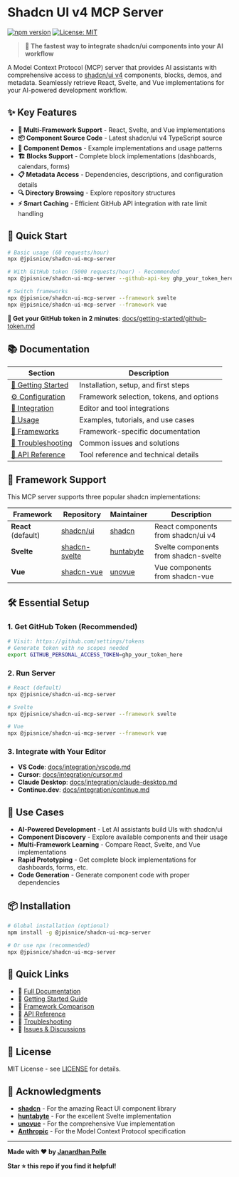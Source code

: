 # Shadcn UI v4 MCP Server

[![npm version](https://badge.fury.io/js/@jpisnice%2Fshadcn-ui-mcp-server.svg)](https://badge.fury.io/js/@jpisnice%2Fshadcn-ui-mcp-server)
[![License: MIT](https://img.shields.io/badge/License-MIT-yellow.svg)](https://opensource.org/licenses/MIT)

> **🚀 The fastest way to integrate shadcn/ui components into your AI workflow**

A Model Context Protocol (MCP) server that provides AI assistants with comprehensive access to [shadcn/ui v4](https://ui.shadcn.com/) components, blocks, demos, and metadata. Seamlessly retrieve React, Svelte, and Vue implementations for your AI-powered development workflow.

## ✨ Key Features

- **🎯 Multi-Framework Support** - React, Svelte, and Vue implementations
- **📦 Component Source Code** - Latest shadcn/ui v4 TypeScript source
- **🎨 Component Demos** - Example implementations and usage patterns  
- **🏗️ Blocks Support** - Complete block implementations (dashboards, calendars, forms)
- **📋 Metadata Access** - Dependencies, descriptions, and configuration details
- **🔍 Directory Browsing** - Explore repository structures
- **⚡ Smart Caching** - Efficient GitHub API integration with rate limit handling

## 🚀 Quick Start

```bash
# Basic usage (60 requests/hour)
npx @jpisnice/shadcn-ui-mcp-server

# With GitHub token (5000 requests/hour) - Recommended
npx @jpisnice/shadcn-ui-mcp-server --github-api-key ghp_your_token_here

# Switch frameworks
npx @jpisnice/shadcn-ui-mcp-server --framework svelte
npx @jpisnice/shadcn-ui-mcp-server --framework vue
```

**🎯 Get your GitHub token in 2 minutes**: [docs/getting-started/github-token.md](docs/getting-started/github-token.md)

## 📚 Documentation

| Section | Description |
|---------|-------------|
| [🚀 Getting Started](docs/getting-started/) | Installation, setup, and first steps |
| [⚙️ Configuration](docs/configuration/) | Framework selection, tokens, and options |
| [🔌 Integration](docs/integration/) | Editor and tool integrations |
| [📖 Usage](docs/usage/) | Examples, tutorials, and use cases |
| [🎨 Frameworks](docs/frameworks/) | Framework-specific documentation |
| [🐛 Troubleshooting](docs/troubleshooting/) | Common issues and solutions |
| [🔧 API Reference](docs/api/) | Tool reference and technical details |

## 🎨 Framework Support

This MCP server supports three popular shadcn implementations:

| Framework | Repository | Maintainer | Description |
|-----------|------------|------------|-------------|
| **React** (default) | [shadcn/ui](https://ui.shadcn.com/) | [shadcn](https://github.com/shadcn) | React components from shadcn/ui v4 |
| **Svelte** | [shadcn-svelte](https://www.shadcn-svelte.com/) | [huntabyte](https://github.com/huntabyte) | Svelte components from shadcn-svelte |
| **Vue** | [shadcn-vue](https://www.shadcn-vue.com/) | [unovue](https://github.com/unovue) | Vue components from shadcn-vue |

## 🛠️ Essential Setup

### 1. Get GitHub Token (Recommended)
```bash
# Visit: https://github.com/settings/tokens
# Generate token with no scopes needed
export GITHUB_PERSONAL_ACCESS_TOKEN=ghp_your_token_here
```

### 2. Run Server
```bash
# React (default)
npx @jpisnice/shadcn-ui-mcp-server

# Svelte
npx @jpisnice/shadcn-ui-mcp-server --framework svelte

# Vue  
npx @jpisnice/shadcn-ui-mcp-server --framework vue
```

### 3. Integrate with Your Editor
- **VS Code**: [docs/integration/vscode.md](docs/integration/vscode.md)
- **Cursor**: [docs/integration/cursor.md](docs/integration/cursor.md)
- **Claude Desktop**: [docs/integration/claude-desktop.md](docs/integration/claude-desktop.md)
- **Continue.dev**: [docs/integration/continue.md](docs/integration/continue.md)

## 🎯 Use Cases

- **AI-Powered Development** - Let AI assistants build UIs with shadcn/ui
- **Component Discovery** - Explore available components and their usage
- **Multi-Framework Learning** - Compare React, Svelte, and Vue implementations
- **Rapid Prototyping** - Get complete block implementations for dashboards, forms, etc.
- **Code Generation** - Generate component code with proper dependencies

## 📦 Installation

```bash
# Global installation (optional)
npm install -g @jpisnice/shadcn-ui-mcp-server

# Or use npx (recommended)
npx @jpisnice/shadcn-ui-mcp-server
```

## 🔗 Quick Links

- 📖 [Full Documentation](docs/)
- 🚀 [Getting Started Guide](docs/getting-started/)
- 🎨 [Framework Comparison](docs/frameworks/)
- 🔧 [API Reference](docs/api/)
- 🐛 [Troubleshooting](docs/troubleshooting/)
- 💬 [Issues & Discussions](https://github.com/Jpisnice/shadcn-ui-mcp-server)

## 📄 License

MIT License - see [LICENSE](LICENSE) for details.

## 🙏 Acknowledgments

- **[shadcn](https://github.com/shadcn)** - For the amazing React UI component library
- **[huntabyte](https://github.com/huntabyte)** - For the excellent Svelte implementation
- **[unovue](https://github.com/unovue)** - For the comprehensive Vue implementation
- **[Anthropic](https://anthropic.com)** - For the Model Context Protocol specification

---

**Made with ❤️ by [Janardhan Polle](https://github.com/Jpisnice)**

**Star ⭐ this repo if you find it helpful!**
